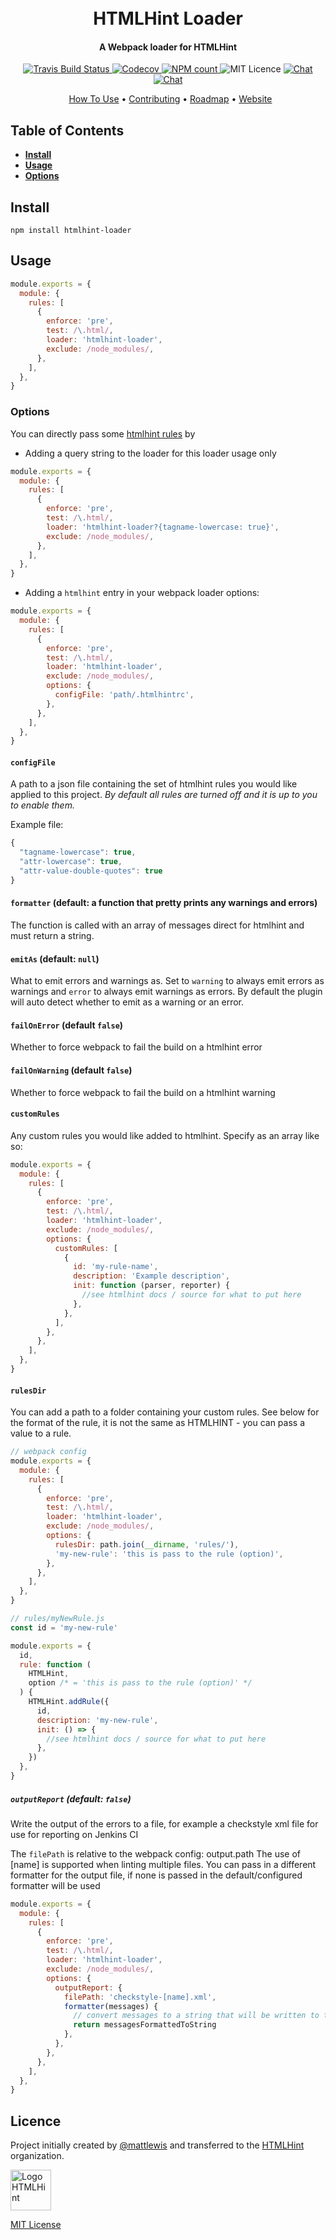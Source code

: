 <h1 align="center">
  <br>
  HTMLHint Loader
  <br>
</h1>

<h4 align="center">A Webpack loader for HTMLHint</h4>

<p align="center">
  <a href="https://travis-ci.org/htmlhint/htmlhint-loader">
    <img src="https://img.shields.io/travis/htmlhint/htmlhint-loader.svg" alt="Travis Build Status">
  </a>
  <a href="https://codecov.io/gh/htmlhint/htmlhint-loader">
    <img src="https://codecov.io/gh/htmlhint/htmlhint-loader/branch/master/graph/badge.svg" alt="Codecov">
  </a>
  <a href="https://www.npmjs.com/package/htmlhint-loader">
    <img src="https://img.shields.io/npm/dm/htmlhint-loader.svg" alt="NPM count">
  </a>
  <img src="https://badgen.net/badge/license/MIT/green" alt="MIT Licence" />
  <a href="https://discord.gg/nJ6J9CP">
    <img src="https://img.shields.io/badge/chat-on%20discord-7289da.svg" alt="Chat">
  </a>
  <a href="http://roadmap.htmlhint.io/roadmap">
    <img src="https://img.shields.io/badge/check-our%20roadmap-EE503E.svg" alt="Chat">
  </a>
</p>

<p align="center">
  <a href="#install">How To Use</a> • <a href="/CONTRIBUTING.md">Contributing</a> • <a href="http://roadmap.htmlhint.io/">Roadmap</a> • <a href="https://htmlhint.com">Website</a>
</p>

## Table of Contents

- **[Install](#install)**
- **[Usage](#usage)**
- **[Options](#options)**

## Install

```
npm install htmlhint-loader
```

## Usage

```javascript
module.exports = {
  module: {
    rules: [
      {
        enforce: 'pre',
        test: /\.html/,
        loader: 'htmlhint-loader',
        exclude: /node_modules/,
      },
    ],
  },
}
```

### Options

You can directly pass some [htmlhint rules](https://github.com/htmlhint/HTMLHint/wiki/Rules) by

- Adding a query string to the loader for this loader usage only

```javascript
module.exports = {
  module: {
    rules: [
      {
        enforce: 'pre',
        test: /\.html/,
        loader: 'htmlhint-loader?{tagname-lowercase: true}',
        exclude: /node_modules/,
      },
    ],
  },
}
```

- Adding a `htmlhint` entry in your webpack loader options:

```javascript
module.exports = {
  module: {
    rules: [
      {
        enforce: 'pre',
        test: /\.html/,
        loader: 'htmlhint-loader',
        exclude: /node_modules/,
        options: {
          configFile: 'path/.htmlhintrc',
        },
      },
    ],
  },
}
```

#### `configFile`

A path to a json file containing the set of htmlhint rules you would like applied to this project. _By default all rules are turned off and it is up to you to enable them._

Example file:

```javascript
{
  "tagname-lowercase": true,
  "attr-lowercase": true,
  "attr-value-double-quotes": true
}
```

#### `formatter` (default: a function that pretty prints any warnings and errors)

The function is called with an array of messages direct for htmlhint and must return a string.

#### `emitAs` (default: `null`)

What to emit errors and warnings as. Set to `warning` to always emit errors as warnings and `error` to always emit warnings as errors. By default the plugin will auto detect whether to emit as a warning or an error.

#### `failOnError` (default `false`)

Whether to force webpack to fail the build on a htmlhint error

#### `failOnWarning` (default `false`)

Whether to force webpack to fail the build on a htmlhint warning

#### `customRules`

Any custom rules you would like added to htmlhint. Specify as an array like so:

```javascript
module.exports = {
  module: {
    rules: [
      {
        enforce: 'pre',
        test: /\.html/,
        loader: 'htmlhint-loader',
        exclude: /node_modules/,
        options: {
          customRules: [
            {
              id: 'my-rule-name',
              description: 'Example description',
              init: function (parser, reporter) {
                //see htmlhint docs / source for what to put here
              },
            },
          ],
        },
      },
    ],
  },
}
```

#### `rulesDir`

You can add a path to a folder containing your custom rules.
See below for the format of the rule, it is not the same as HTMLHINT - you can pass a value to a rule.

```javascript
// webpack config
module.exports = {
  module: {
    rules: [
      {
        enforce: 'pre',
        test: /\.html/,
        loader: 'htmlhint-loader',
        exclude: /node_modules/,
        options: {
          rulesDir: path.join(__dirname, 'rules/'),
          'my-new-rule': 'this is pass to the rule (option)',
        },
      },
    ],
  },
}
```

```javascript
// rules/myNewRule.js
const id = 'my-new-rule'

module.exports = {
  id,
  rule: function (
    HTMLHint,
    option /* = 'this is pass to the rule (option)' */
  ) {
    HTMLHint.addRule({
      id,
      description: 'my-new-rule',
      init: () => {
        //see htmlhint docs / source for what to put here
      },
    })
  },
}
```

##### `outputReport` (default: `false`)

Write the output of the errors to a file, for example a checkstyle xml file for use for reporting on Jenkins CI

The `filePath` is relative to the webpack config: output.path
The use of [name] is supported when linting multiple files.
You can pass in a different formatter for the output file, if none is passed in the default/configured formatter will be used

```javascript
module.exports = {
  module: {
    rules: [
      {
        enforce: 'pre',
        test: /\.html/,
        loader: 'htmlhint-loader',
        exclude: /node_modules/,
        options: {
          outputReport: {
            filePath: 'checkstyle-[name].xml',
            formatter(messages) {
              // convert messages to a string that will be written to the file
              return messagesFormattedToString
            },
          },
        },
      },
    ],
  },
}
```

## Licence

Project initially created by [@mattlewis](https://github.com/mattlewis92) and transferred to the [HTMLHint](https://github.com/htmlhint) organization.

<a href="https://htmlhint.com"><img src="https://raw.githubusercontent.com/htmlhint/htmlhint/develop/src/img/htmlhint.png" alt="Logo HTMLHint" width="65"></a>

[MIT License](./LICENSE)

